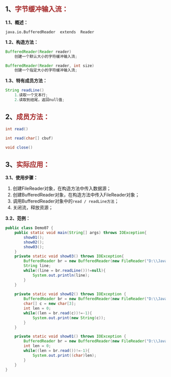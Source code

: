 ## 1、<span style="color:brown">字节缓冲输入流：</span>

**1.1、概述：**

`java.io.BufferedReader  extends  Reader`

**1.2、构造方法：**

<!--这里可以是Reader抽象类对象, 或者子类FileReader, 一般采用后者-->

```java
BufferedReader(Reader reader)
    创建一个默认大小的字符缓冲输入流;
```

```java
BufferedReader(Reader reader, int size)
    创建一个指定大小的字符缓冲输入流;
```

**1.3、特有成员方法：**

```java
String readLine()
    1.读取一个文本行;
	2.读取到结尾，返回null值;
```



## 2、<span style="color:brown">成员方法：</span>

```java
int read()
```

```java
int read(char[] cbuf)
```

```java
void close()
```



## 3、<span style="color:brown">实际应用：</span>

**3.1、使用步骤：**

1. 创建FileReader对象，在构造方法中传入数据源；
2. 创建BufferedReader对象，在构造方法中传入FileReader对象；
3. 调用BufferedReader对象中的`read / readLine方法`；
4. 关闭流，释放资源；

**3.2、范例：**

```java
public class Demo07 {
    public static void main(String[] args) throws IOException{
        show01();
        show02();
        show03();
    }
	private static void show03() throws IOException{
        BufferedReader br = new BufferedReader(new FileReader("D:\\JavaCode\\study_code\\start_code\\Learning\\b.txt"));
        String line;
        while((line = br.readLine())!=null){
            System.out.println(line);
        }
    }
    
    private static void show02() throws IOException {
        BufferedReader br = new BufferedReader(new FileReader("D:\\JavaCode\\study_code\\start_code\\Learning\\b.txt"));
        char[] c = new char[3];
        int len = 0;
        while((len = br.read(c))!=-1){
            System.out.print(new String(c));
        }
    }

    private static void show01() throws IOException {
        BufferedReader br = new BufferedReader(new FileReader("D:\\JavaCode\\study_code\\start_code\\Learning\\b.txt"));
        int len = 0;
        while((len = br.read())!=-1){
            System.out.print((char)len);
        }
    }
}
```